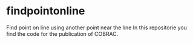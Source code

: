 # findpointonline
Find point on line using another point near the line
In this repositorie you find the code for the publication of COBRAC.
